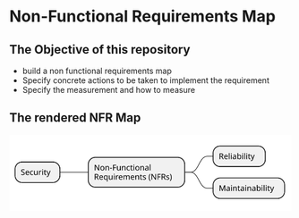 # Non-Functional Requirements Map

## The Objective of this repository

- build a non functional requirements map
- Specify concrete actions to be taken to implement the requirement
- Specify the measurement and how to measure

## The rendered NFR Map

![Rendered NFR Map](./non-functional-requirements-map.svg)
